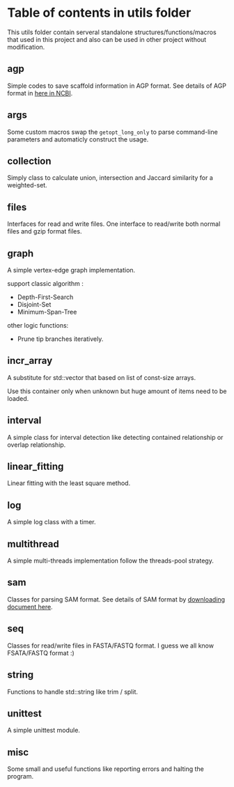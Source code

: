 # Table of contents in utils folder

This utils folder contain serveral standalone structures/functions/macros that used in this project and also can be used in other project without modification.

## agp

Simple codes to save scaffold information in AGP format. See details of AGP format in [here in NCBI](https://www.ncbi.nlm.nih.gov/assembly/agp/AGP_Specification/).

## args

Some custom macros  swap the ```getopt_long_only``` to parse command-line parameters and automaticly construct the usage.

## collection

Simply class to calculate union, intersection and Jaccard similarity for a weighted-set.

## files

Interfaces for read and write files.
One interface to read/write both normal files and gzip format files.

## graph

A simple vertex-edge graph implementation.

support classic algorithm :

* Depth-First-Search 
* Disjoint-Set
* Minimum-Span-Tree

other logic functions:

* Prune tip branches iteratively.

## incr\_array

A substitute for std::vector that based on list of const-size arrays.

Use this container only when unknown but huge amount of items need to be loaded.

## interval

A simple class for interval detection like detecting contained relationship or overlap relationship.

## linear\_fitting

Linear fitting with the least square method.

## log

A simple log class with a timer.

## multithread

A simple multi-threads implementation follow the threads-pool strategy.

## sam

Classes for parsing SAM format. See details of SAM format by [downloading document here](https://samtools.github.io/hts-specs/SAMv1.pdf).

## seq

Classes for read/write files in FASTA/FASTQ format. I guess we all know FSATA/FASTQ format :) 

## string

Functions to handle std::string like trim / split.

## unittest

A simple unittest module.

## misc

Some small and useful functions like reporting errors and halting the program.
